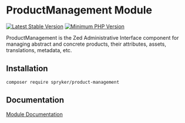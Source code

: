 # ProductManagement Module
[![Latest Stable Version](https://poser.pugx.org/spryker/product-management/v/stable.svg)](https://packagist.org/packages/spryker/product-management)
[![Minimum PHP Version](https://img.shields.io/badge/php-%3E%3D%207.3-8892BF.svg)](https://php.net/)

ProductManagement is the Zed Administrative Interface component for managing abstract and concrete products, their attributes, assets, translations, metadata, etc.

## Installation

```
composer require spryker/product-management
```

## Documentation

[Module Documentation](https://academy.spryker.com/developing_with_spryker/module_guide/products/product/product.html)
